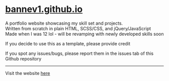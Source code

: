 # [bannev1.github.io](https://bannev1.github.io)
A portfolio website showcasing my skill set and projects.  
Written from scratch in plain HTML, SCSS/CSS, and jQuery/JavaScript  
Made when I was 12 lol - will be revamping with newly developed skills soon

If you decide to use this as a template, please provide credit  
  
If you spot any issues/bugs, please report them in the issues tab of this Github repository  
***
Visit the website [here](https://bannev1.github.io)
